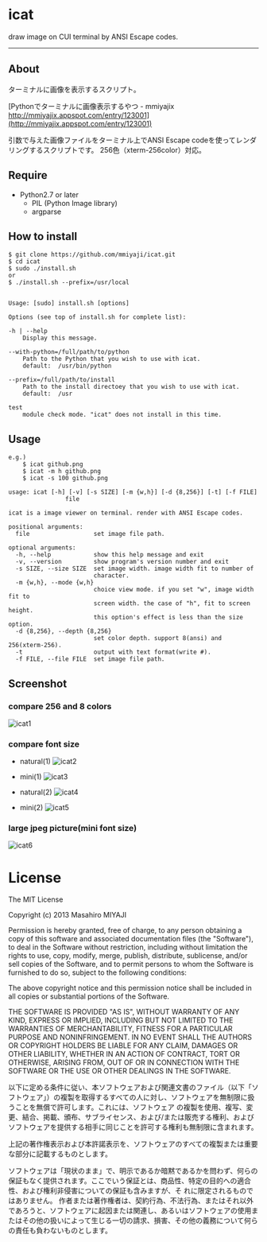 icat
=====

draw image on CUI terminal by ANSI Escape codes.

------------------
About
------
ターミナルに画像を表示するスクリプト。

[Pythonでターミナルに画像表示するやつ - mmiyajix http://mmiyajix.appspot.com/entry/123001](http://mmiyajix.appspot.com/entry/123001)

引数で与えた画像ファイルをターミナル上でANSI Escape codeを使ってレンダリングするスクリプトです。
256色（xterm-256color）対応。

Require
-----
- Python2.7 or later
    - PIL (Python Image Iibrary)
    - argparse

How to install
-----
    $ git clone https://github.com/mmiyaji/icat.git
    $ cd icat
    $ sudo ./install.sh
    or
    $ ./install.sh --prefix=/usr/local


    Usage: [sudo] install.sh [options]

    Options (see top of install.sh for complete list):

    -h | --help
        Display this message.

    --with-python=/full/path/to/python
        Path to the Python that you wish to use with icat.
        default:  /usr/bin/python

    --prefix=/full/path/to/install
        Path to the install directoey that you wish to use with icat.
        default:  /usr

    test
        module check mode. "icat" does not install in this time.


Usage
-----
    e.g.)
        $ icat github.png
        $ icat -m h github.png
        $ icat -s 100 github.png

    usage: icat [-h] [-v] [-s SIZE] [-m {w,h}] [-d {8,256}] [-t] [-f FILE]
                    file

    icat is a image viewer on terminal. render with ANSI Escape codes.

    positional arguments:
      file                  set image file path.

    optional arguments:
      -h, --help            show this help message and exit
      -v, --version         show program's version number and exit
      -s SIZE, --size SIZE  set image width. image width fit to number of
                            character.
      -m {w,h}, --mode {w,h}
                            choice view mode. if you set "w", image width fit to
                            screen width. the case of "h", fit to screen height.
                            this option's effect is less than the size option.
      -d {8,256}, --depth {8,256}
                            set color depth. support 8(ansi) and 256(xterm-256).
      -t                    output with text format(write #).
      -f FILE, --file FILE  set image file path.

Screenshot
-----
<!-- ![rohan1](http://mmiyajix.appspot.com/download/aghtbWl5YWppeHIQCxIIUG9zdERhdGEYio8IDA/Screen%20Shot%202013-06-06%20at%2010.41.51%20PM.png) -->
### compare 256 and 8 colors
![icat1](http://mmiyajix.appspot.com/download/aghtbWl5YWppeHIQCxIIUG9zdERhdGEY8ZYIDA/icat_demo.png)


### compare font size
- natural(1)
    ![icat2](http://mmiyajix.appspot.com/download/aghtbWl5YWppeHIQCxIIUG9zdERhdGEY4sgHDA/Screen%20Shot%202013-06-06%20at%2012.10.28%20AM.png)
- mini(1)
    ![icat3](http://mmiyajix.appspot.com/download/aghtbWl5YWppeHIQCxIIUG9zdERhdGEYiY8IDA/Screen%20Shot%202013-06-06%20at%2010.37.13%20PM.png)

- natural(2)
    ![icat4](http://mmiyajix.appspot.com/download/aghtbWl5YWppeHIQCxIIUG9zdERhdGEYmeAHDA/2013-06-05-223145_1280x800_scrot.png)
- mini(2)
    ![icat5](http://mmiyajix.appspot.com/download/aghtbWl5YWppeHIQCxIIUG9zdERhdGEY0fcHDA/2013-06-06-221022_1280x800_scrot.png)

### large jpeg picture(mini font size)
![icat6](http://mmiyajix.appspot.com/download/aghtbWl5YWppeHIQCxIIUG9zdERhdGEYqrEHDA/Screen%20Shot%202013-06-05%20at%2010.59.26%20PM.png)


# License
The MIT License


Copyright (c) 2013 Masahiro MIYAJI


Permission is hereby granted, free of charge, to any person obtaining a copy of this software and associated documentation files (the "Software"), to deal in the Software without restriction, including without limitation the rights to use, copy, modify, merge, publish, distribute, sublicense, and/or sell copies of the Software, and to permit persons to whom the Software is furnished to do so, subject to the following conditions:

The above copyright notice and this permission notice shall be included in all copies or substantial portions of the Software.

THE SOFTWARE IS PROVIDED "AS IS", WITHOUT WARRANTY OF ANY KIND, EXPRESS OR IMPLIED, INCLUDING BUT NOT LIMITED TO THE WARRANTIES OF MERCHANTABILITY, FITNESS FOR A PARTICULAR PURPOSE AND NONINFRINGEMENT. IN NO EVENT SHALL THE AUTHORS OR COPYRIGHT HOLDERS BE LIABLE FOR ANY CLAIM, DAMAGES OR OTHER LIABILITY, WHETHER IN AN ACTION OF CONTRACT, TORT OR OTHERWISE, ARISING FROM, OUT OF OR IN CONNECTION WITH THE SOFTWARE OR THE USE OR OTHER DEALINGS IN THE SOFTWARE.

以下に定める条件に従い、本ソフトウェアおよび関連文書のファイル（以下「ソフトウェア」）の複製を取得するすべての人に対し、ソフトウェアを無制限に扱うことを無償で許可します。これには、ソフトウェア
の複製を使用、複写、変更、結合、掲載、頒布、サブライセンス、および/または販売する権利、およびソフトウェアを提供する相手に同じことを許可する権利も無制限に含まれます。

上記の著作権表示および本許諾表示を、ソフトウェアのすべての複製または重要な部分に記載するものとします。

ソフトウェアは「現状のまま」で、明示であるか暗黙であるかを問わず、何らの保証もなく提供されます。ここでいう保証とは、商品性、特定の目的への適合性、および権利非侵害についての保証も含みますが、そ
れに限定されるものではありません。 作者または著作権者は、契約行為、不法行為、またはそれ以外であろうと、ソフトウェアに起因または関連し、あるいはソフトウェアの使用またはその他の扱いによって生じる一切の請求、損害、その他の義務について何らの責任も負わないものとします。
